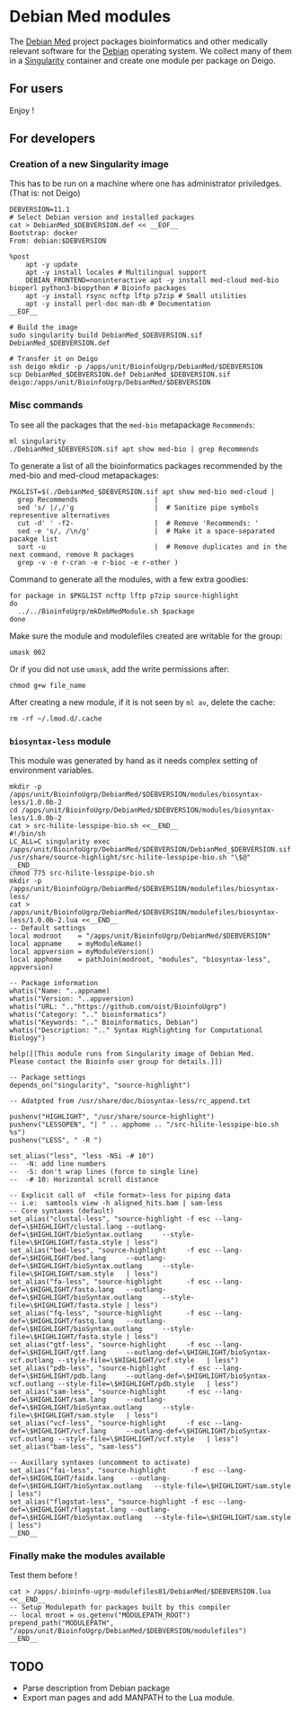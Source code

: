 Debian Med modules
==================

The [Debian Med](https://www.debian.org/devel/debian-med/) project packages
bioinformatics and other medically relevant software for the
[Debian](https://www.debian.org/intro/about) operating system.  We collect
many of them in a [Singularity](https://sylabs.io/) container and create one
module per package on Deigo.

For users
---------

Enjoy !


For developers
--------------

### Creation of a new Singularity image

This has to be run on a machine where one has administrator priviledges.
(That is: not Deigo)

```
DEBVERSION=11.1
# Select Debian version and installed packages
cat > DebianMed_$DEBVERSION.def << __EOF__
Bootstrap: docker
From: debian:$DEBVERSION

%post
    apt -y update
    apt -y install locales # Multilingual support
    DEBIAN_FRONTEND=noninteractive apt -y install med-cloud med-bio bioperl python3-biopython # Bioinfo packages
    apt -y install rsync ncftp lftp p7zip # Small utilities
    apt -y install perl-doc man-db # Documentation
__EOF__

# Build the image
sudo singularity build DebianMed_$DEBVERSION.sif DebianMed_$DEBVERSION.def

# Transfer it on Deigo
ssh deigo mkdir -p /apps/unit/BioinfoUgrp/DebianMed/$DEBVERSION
scp DebianMed_$DEBVERSION.def DebianMed_$DEBVERSION.sif deigo:/apps/unit/BioinfoUgrp/DebianMed/$DEBVERSION
```

### Misc commands

To see all the packages that the `med-bio` metapackage `Recommends`:

```
ml singularity
./DebianMed_$DEBVERSION.sif apt show med-bio | grep Recommends
```

To generate a list of all the bioinformatics packages recommended by the med-bio and med-cloud metapackages:

```
PKGLIST=$(./DebianMed_$DEBVERSION.sif apt show med-bio med-cloud |
  grep Recommends                   | 
  sed 's/ |/,/'g                    |  # Sanitize pipe symbols representive alternatives
  cut -d' ' -f2-                    |  # Remove 'Recommends: '
  sed -e 's/, /\n/g'                |  # Make it a space-separated pacakge list 
  sort -u                           |  # Remove duplicates and in the next command, remove R packages
  grep -v -e r-cran -e r-bioc -e r-other )
```

Command to generate all the modules, with a few extra goodies:

```
for package in $PKGLIST ncftp lftp p7zip source-highlight
do
  ../../BioinfoUgrp/mkDebMedModule.sh $package
done
```

Make sure the module and modulefiles created are writable for the group:

```
umask 002
```

Or if you did not use `umask`, add the write permissions after:

```
chmod g+w file_name
```

After creating a new module, if it is not seen by `ml av`, delete the cache:

```
rm -rf ~/.lmod.d/.cache
```

### `biosyntax-less` module

This module was generated by hand as it needs complex setting of environment variables.

```
mkdir -p /apps/unit/BioinfoUgrp/DebianMed/$DEBVERSION/modules/biosyntax-less/1.0.0b-2
cd /apps/unit/BioinfoUgrp/DebianMed/$DEBVERSION/modules/biosyntax-less/1.0.0b-2
cat > src-hilite-lesspipe-bio.sh <<__END__
#!/bin/sh
LC_ALL=C singularity exec /apps/unit/BioinfoUgrp/DebianMed/$DEBVERSION/DebianMed_$DEBVERSION.sif /usr/share/source-highlight/src-hilite-lesspipe-bio.sh "\$@" 
__END__
chmod 775 src-hilite-lesspipe-bio.sh
mkdir -p /apps/unit/BioinfoUgrp/DebianMed/$DEBVERSION/modulefiles/biosyntax-less/
cat > /apps/unit/BioinfoUgrp/DebianMed/$DEBVERSION/modulefiles/biosyntax-less/1.0.0b-2.lua <<__END__
-- Default settings
local modroot    = "/apps/unit/BioinfoUgrp/DebianMed/$DEBVERSION"
local appname    = myModuleName()
local appversion = myModuleVersion()
local apphome    = pathJoin(modroot, "modules", "biosyntax-less", appversion)

-- Package information
whatis("Name: "..appname)
whatis("Version: "..appversion)
whatis("URL: ".."https://github.com/oist/BioinfoUgrp")
whatis("Category: ".." bioinformatics")
whatis("Keywords: ".." Bioinformatics, Debian")
whatis("Description: ".." Syntax Highlighting for Computational Biology")

help([[This module runs from Singularity image of Debian Med.
Please contact the Bioinfo user group for details.]])

-- Package settings
depends_on("singularity", "source-highlight")

-- Adatpted from /usr/share/doc/biosyntax-less/rc_append.txt

pushenv("HIGHLIGHT", "/usr/share/source-highlight")
pushenv("LESSOPEN", "| " .. apphome .. "/src-hilite-lesspipe-bio.sh %s")
pushenv("LESS", " -R ")

set_alias("less", "less -NSi -# 10")
--  -N: add line numbers
--  -S: don't wrap lines (force to single line)
--  -# 10: Horizontal scroll distance

-- Explicit call of  <file format>-less for piping data
-- i.e:  samtools view -h aligned_hits.bam | sam-less
-- Core syntaxes (default)
set_alias("clustal-less", "source-highlight -f esc --lang-def=\$HIGHLIGHT/clustal.lang --outlang-def=\$HIGHLIGHT/bioSyntax.outlang     --style-file=\$HIGHLIGHT/fasta.style | less")
set_alias("bed-less", "source-highlight     -f esc --lang-def=\$HIGHLIGHT/bed.lang     --outlang-def=\$HIGHLIGHT/bioSyntax.outlang     --style-file=\$HIGHLIGHT/sam.style   | less")
set_alias("fa-less", "source-highlight      -f esc --lang-def=\$HIGHLIGHT/fasta.lang   --outlang-def=\$HIGHLIGHT/bioSyntax.outlang     --style-file=\$HIGHLIGHT/fasta.style | less")
set_alias("fq-less", "source-highlight      -f esc --lang-def=\$HIGHLIGHT/fastq.lang   --outlang-def=\$HIGHLIGHT/bioSyntax.outlang     --style-file=\$HIGHLIGHT/fasta.style | less")
set_alias("gtf-less", "source-highlight     -f esc --lang-def=\$HIGHLIGHT/gtf.lang     --outlang-def=\$HIGHLIGHT/bioSyntax-vcf.outlang --style-file=\$HIGHLIGHT/vcf.style   | less")
set_alias("pdb-less", "source-highlight     -f esc --lang-def=\$HIGHLIGHT/pdb.lang     --outlang-def=\$HIGHLIGHT/bioSyntax-vcf.outlang --style-file=\$HIGHLIGHT/pdb.style   | less")
set_alias("sam-less", "source-highlight     -f esc --lang-def=\$HIGHLIGHT/sam.lang     --outlang-def=\$HIGHLIGHT/bioSyntax.outlang     --style-file=\$HIGHLIGHT/sam.style   | less")
set_alias("vcf-less", "source-highlight     -f esc --lang-def=\$HIGHLIGHT/vcf.lang     --outlang-def=\$HIGHLIGHT/bioSyntax-vcf.outlang --style-file=\$HIGHLIGHT/vcf.style   | less")
set_alias("bam-less", "sam-less")

-- Auxillary syntaxes (uncomment to activate)
set_alias("fai-less", "source-highlight      -f esc --lang-def=\$HIGHLIGHT/faidx.lang    --outlang-def=\$HIGHLIGHT/bioSyntax.outlang   --style-file=\$HIGHLIGHT/sam.style   | less")
set_alias("flagstat-less", "source-highlight -f esc --lang-def=\$HIGHLIGHT/flagstat.lang --outlang-def=\$HIGHLIGHT/bioSyntax.outlang   --style-file=\$HIGHLIGHT/sam.style   | less")
__END__
```

### Finally make the modules available

Test them before !

```
cat > /apps/.bioinfo-ugrp-modulefiles81/DebianMed/$DEBVERSION.lua <<__END__
-- Setup Modulepath for packages built by this compiler
-- local mroot = os.getenv("MODULEPATH_ROOT")
prepend_path("MODULEPATH", "/apps/unit/BioinfoUgrp/DebianMed/$DEBVERSION/modulefiles")
__END__
```

## TODO

 - Parse description from Debian package
 - Export man pages and add MANPATH to the Lua module.
